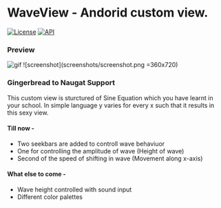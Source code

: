 # WaveView - Andorid custom view.

[![License](https://img.shields.io/badge/License-Apache%202-blue.svg)](http://www.apache.org/licenses/LICENSE-2.0.html)
[![API](https://img.shields.io/badge/API-8%2B-brightred.svg)](https://github.com/developer-shivam/WaveView.git)

### Preview
![gif](screenshots/wave_gif.gif) ![screenshot](screenshots/screenshot.png =360x720) 

### Gingerbread to Naugat Support

This custom view is sturctured of Sine Equation which you have learnt in your school. In simple language y varies for every x such that it results in this sexy view.


#### Till now - 
- Two seekbars are added to controll wave behaviuor
- One for controlling the amplitude of wave (Height of wave)
- Second of the speed of shifting in wave (Movement along x-axis)

#### What else to come - 
- Wave height controlled with sound input
- Different color palettes
